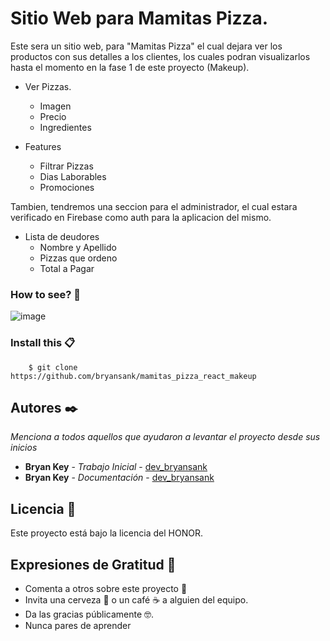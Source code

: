 # Sitio Web para Mamitas Pizza.

Este sera un sitio web, para "Mamitas Pizza" el cual dejara ver los productos con sus detalles a los clientes, los cuales podran visualizarlos hasta el momento en la fase 1 de este proyecto (Makeup). 

-   Ver Pizzas.
    *   Imagen
    *   Precio
    *   Ingredientes

-   Features
    *   Filtrar Pizzas
    *   Dias Laborables
    *   Promociones


Tambien, tendremos una seccion para el administrador, el cual estara verificado en Firebase como auth para la aplicacion del mismo.

-   Lista de deudores
    *   Nombre y Apellido
    *   Pizzas que ordeno
    *   Total a Pagar

### How to see? 🤖
![image](https://user-images.githubusercontent.com/52433472/180787209-088feb7f-5512-40f7-894b-097cccc7124e.png)

### Install this 📋

~~~
    $ git clone https://github.com/bryansank/mamitas_pizza_react_makeup 
~~~

## Autores ✒️

_Menciona a todos aquellos que ayudaron a levantar el proyecto desde sus inicios_

* **Bryan Key** - *Trabajo Inicial* - [dev_bryansank](https://github.com/bryansank)
* **Bryan Key** - *Documentación* - [dev_bryansank](https://github.com/bryansank) 

## Licencia 📄

Este proyecto está bajo la licencia del HONOR.

## Expresiones de Gratitud 🎁

* Comenta a otros sobre este proyecto 📢
* Invita una cerveza 🍺 o un café ☕ a alguien del equipo. 
* Da las gracias públicamente 🤓.
* Nunca pares de aprender
~~~Testing


